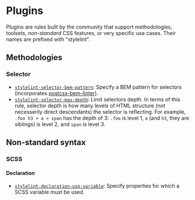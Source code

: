 # Plugins

Plugins are rules built by the community that support methodologies, toolsets, *non-standard* CSS features, or very specific use cases. Their names are prefixed with "stylelint".

## Methodologies

### Selector

- [`stylelint-selector-bem-pattern`](https://github.com/davidtheclark/stylelint-selector-bem-pattern): Specify a BEM pattern for selectors (incorporates [postcss-bem-linter](https://github.com/postcss/postcss-bem-linter)).
- [`stylelint-selector-max-depth`](https://github.com/dryoma/stylelint-selector-max-depth): Limit selectors depth. In terms of this rule, selector depth is how many levels of HTML structure (not necesserily direct descendants) the selector is reflecting. For example, `.foo h3 + a > span` has the depth of 3: `.foo` is level 1, `a` (and `h3`, they are siblings) is level 2, and `span` is level 3.

## Non-standard syntax

### SCSS

#### Declaration

- [`stylelint-declaration-use-variable`](https://github.com/sh-waqar/stylelint-declaration-use-variable): Specify properties for which a SCSS variable must be used.
